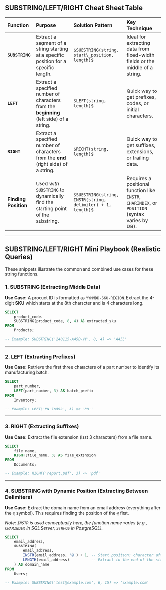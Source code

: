 ## SUBSTRING/LEFT/RIGHT Cheat Sheet Table

| Function | Purpose | Solution Pattern | Key Technique |
| :--- | :--- | :--- | :--- |
| **`SUBSTRING`** | Extract a segment of a string starting at a specific position for a specific length. | `$SUBSTRING(string, start\_position, length)$` | Ideal for extracting data from fixed-width fields or the middle of a string. |
| **`LEFT`** | Extract a specified number of characters from the **beginning** (left side) of a string. | `$LEFT(string, length)$` | Quick way to get prefixes, codes, or initial characters. |
| **`RIGHT`** | Extract a specified number of characters from the **end** (right side) of a string. | `$RIGHT(string, length)$` | Quick way to get suffixes, extensions, or trailing data. |
| **Finding Position** | Used *with* `SUBSTRING` to dynamically find the starting point of the substring. | `$SUBSTRING(string, INSTR(string, delimiter) + 1, length)$` | Requires a positional function like `INSTR`, `CHARINDEX`, or `POSITION` (syntax varies by DB). |

-----

## SUBSTRING/LEFT/RIGHT Mini Playbook (Realistic Queries)

These snippets illustrate the common and combined use cases for these string functions.

### 1\. SUBSTRING (Extracting Middle Data)

**Use Case:** A product ID is formatted as `YYMMDD-SKU-REGION`. Extract the 4-digit **SKU** which starts at the 8th character and is 4 characters long.

```sql
SELECT
    product_code,
    SUBSTRING(product_code, 8, 4) AS extracted_sku
FROM
    Products;

-- Example: SUBSTRING('240115-A45B-NY', 8, 4) => 'A45B'
```

-----

### 2\. LEFT (Extracting Prefixes)

**Use Case:** Retrieve the first three characters of a part number to identify its manufacturing batch.

```sql
SELECT
    part_number,
    LEFT(part_number, 3) AS batch_prefix
FROM
    Inventory;

-- Example: LEFT('PN-78592', 3) => 'PN-'
```

-----

### 3\. RIGHT (Extracting Suffixes)

**Use Case:** Extract the file extension (last 3 characters) from a file name.

```sql
SELECT
    file_name,
    RIGHT(file_name, 3) AS file_extension
FROM
    Documents;

-- Example: RIGHT('report.pdf', 3) => 'pdf'
```

-----

### 4\. SUBSTRING with Dynamic Position (Extracting Between Delimiters)

**Use Case:** Extract the domain name from an email address (everything after the `@` symbol). This requires finding the position of the `@` first.

*Note: `INSTR` is used conceptually here; the function name varies (e.g., `CHARINDEX` in SQL Server, `STRPOS` in PostgreSQL).*

```sql
SELECT
    email_address,
    SUBSTRING(
        email_address,
        INSTR(email_address, '@') + 1, -- Start position: character after '@'
        LENGTH(email_address)          -- Extract to the end of the string
    ) AS domain_name
FROM
    Users;

-- Example: SUBSTRING('test@example.com', 6, 15) => 'example.com'
```
